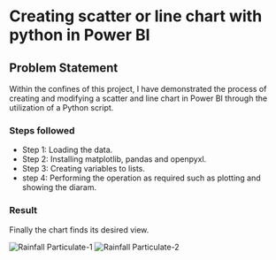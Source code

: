 # Creating scatter or line chart with python in Power BI

## Problem Statement

Within the confines of this project, I have demonstrated the process of creating and modifying a scatter and line chart in Power BI through the utilization of a Python script.


### Steps followed 

- Step 1: Loading the data.
- Step 2: Installing matplotlib, pandas and openpyxl.
- Step 3: Creating variables to lists.
- step 4: Performing the operation as required such as plotting and showing the diaram.

### Result

Finally the chart finds its desired view.

![Rainfall   Particulate-1](https://github.com/Fakhrul-Ahmed/Python-Scatter-Line-Chart-PBI-1/assets/160753477/88d3c7b4-5c86-4ece-be21-dadf4c6db7f9)
![Rainfall   Particulate-2](https://github.com/Fakhrul-Ahmed/Python-Scatter-Line-Chart-PBI-1/assets/160753477/c10d3cbe-6a43-4e51-80c4-0501b3e23e0a)
